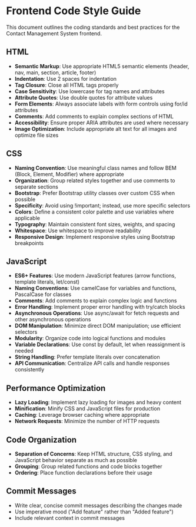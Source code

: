 # Frontend Code Style Guide

This document outlines the coding standards and best practices for the Contact Management System frontend.

## HTML
- **Semantic Markup**: Use appropriate HTML5 semantic elements (header, nav, main, section, article, footer)
- **Indentation**: Use 2 spaces for indentation
- **Tag Closure**: Close all HTML tags properly
- **Case Sensitivity**: Use lowercase for tag names and attributes
- **Attribute Quotes**: Use double quotes for attribute values
- **Form Elements**: Always associate labels with form controls using for/id attributes
- **Comments**: Add comments to explain complex sections of HTML
- **Accessibility**: Ensure proper ARIA attributes are used where necessary
- **Image Optimization**: Include appropriate alt text for all images and optimize file sizes

## CSS
- **Naming Convention**: Use meaningful class names and follow BEM (Block, Element, Modifier) where appropriate
- **Organization**: Group related styles together and use comments to separate sections
- **Bootstrap**: Prefer Bootstrap utility classes over custom CSS when possible
- **Specificity**: Avoid using !important; instead, use more specific selectors
- **Colors**: Define a consistent color palette and use variables where applicable
- **Typography**: Maintain consistent font sizes, weights, and spacing
- **Whitespace**: Use whitespace to improve readability
- **Responsive Design**: Implement responsive styles using Bootstrap breakpoints

## JavaScript
- **ES6+ Features**: Use modern JavaScript features (arrow functions, template literals, let/const)
- **Naming Conventions**: Use camelCase for variables and functions, PascalCase for classes
- **Comments**: Add comments to explain complex logic and functions
- **Error Handling**: Implement proper error handling with try/catch blocks
- **Asynchronous Operations**: Use async/await for fetch requests and other asynchronous operations
- **DOM Manipulation**: Minimize direct DOM manipulation; use efficient selectors
- **Modularity**: Organize code into logical functions and modules
- **Variable Declarations**: Use const by default, let when reassignment is needed
- **String Handling**: Prefer template literals over concatenation
- **API Communication**: Centralize API calls and handle responses consistently

## Performance Optimization
- **Lazy Loading**: Implement lazy loading for images and heavy content
- **Minification**: Minify CSS and JavaScript files for production
- **Caching**: Leverage browser caching where appropriate
- **Network Requests**: Minimize the number of HTTP requests

## Code Organization
- **Separation of Concerns**: Keep HTML structure, CSS styling, and JavaScript behavior separate as much as possible
- **Grouping**: Group related functions and code blocks together
- **Ordering**: Place function declarations before their usage

## Commit Messages
- Write clear, concise commit messages describing the changes made
- Use imperative mood ("Add feature" rather than "Added feature")
- Include relevant context in commit messages
